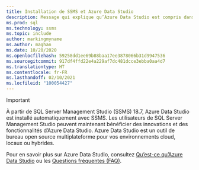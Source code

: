 ```yaml
---
title: Installation de SSMS et Azure Data Studio
description: Message qui explique qu’Azure Data Studio est compris dans l’installation de SSMS.
ms.prod: sql
ms.technology: ssms
ms.topic: include
author: markingmyname
ms.author: maghan
ms.date: 10/20/2020
ms.openlocfilehash: 59258dd1ee69b88baa17ee3878066b31d9947536
ms.sourcegitcommit: 917df4ffd22e4a229af7dc481dcce3ebba0aa4d7
ms.translationtype: HT
ms.contentlocale: fr-FR
ms.lasthandoff: 02/10/2021
ms.locfileid: "100054427"
---
```

> [!Important]
> À partir de SQL Server Management Studio (SSMS) 18.7, Azure Data Studio est installé automatiquement avec SSMS. Les utilisateurs de SQL Server Management Studio peuvent maintenant bénéficier des innovations et des fonctionnalités d’Azure Data Studio. Azure Data Studio est un outil de bureau open source multiplateforme pour vos environnements cloud, locaux ou hybrides.
>
> Pour en savoir plus sur Azure Data Studio, consultez [Qu’est-ce qu’Azure Data Studio](../azure-data-studio/what-is-azure-data-studio.md) ou les [Questions fréquentes (FAQ)](../azure-data-studio/faq.md).